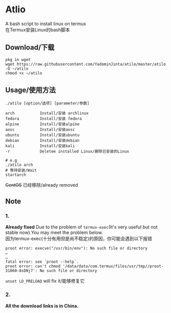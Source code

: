 # Atlio
A bash script to install linux on termux  
在Termux安装Linux的bash脚本

## Download/下载
```
pkg in wget 
wget https://raw.githubusercontent.com/YadominJinta/atilo/master/atilo -O ~/atilo
chmod +x ~/atilo
```

## Usage/使用方法
```
./atilo [option/选项] [parameter/参数]

arch           Install/安装 archlinux
fedora         Install/安装 fedora
alpine         Install/安装alpine
aosc           Install/安装aosc
ubuntu         Install/安装ubuntu
debian         Install/安装debian
kali           Install/安装kali
-r             Deletee installed Linux/删除已安装的Linux

# e.g
./atilo arch
# 等待安装/Wait
startarch
```
~~CentOS~~ 已经移除/already removed
## Note
### 1.
**Already fixed**
Due to the problem of `termux-exec`(It's very useful but not stable now).You may meet the problem below.  
因为termux-exec(十分有用但是尚不稳定)的原因，你可能会遇到以下报错  

```
proot error: execve("/usr/bin/env"): No such file or directory
…
…
fatal error: see `proot --help`.
proot error: can't chmod '/data/data/com.termux/files/usr/tmp//proot-31860-8sDNj7': No such file or directory

```
`unset LD_PRELOAD` will fix it/能够修复它

### 2.

**All the download links is in China.**
